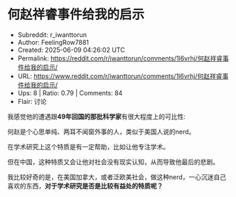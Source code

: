 # 何赵祥睿事件给我的启示

- Subreddit: r_iwanttorun
- Author: FeelingRow7881
- Created: 2025-06-09 04:26:02 UTC
- Permalink: https://reddit.com/r/iwanttorun/comments/1l6vrhj/何赵祥睿事件给我的启示/
- URL: https://www.reddit.com/r/iwanttorun/comments/1l6vrhj/何赵祥睿事件给我的启示/
- Ups: 8 | Ratio: 0.79 | Comments: 84
- Flair: 讨论


我感觉他的遭遇跟**49年回国的那批科学家**有很大程度上的可比性:

何赵是个心思单纯、两耳不闻窗外事的人，类似于美国人说的nerd。

在学术研究上这个特质是有一定帮助，比如让他专注学术。

但在中国，这种特质又会让他对社会没有现实认知，从而导致他最后的悲剧。

我比较好奇的是，在美国加拿大，或者泛欧美社会，做这种nerd，一心沉迷自己喜欢的东西，**对于学术研究是否是比较有益处的特质呢？**

